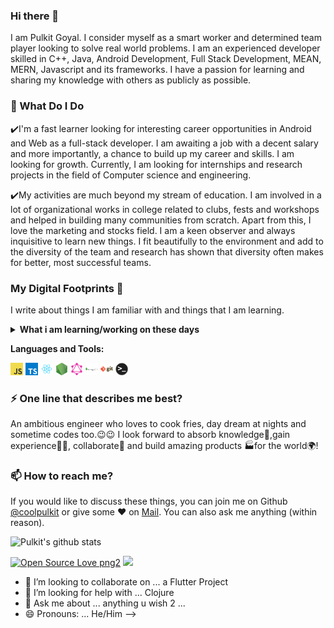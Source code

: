 ### Hi there 👋
I am Pulkit Goyal. I consider myself as a smart worker and determined team player looking to solve real world problems. I am an experienced developer skilled in C++, Java, Android Development, Full Stack Development, MEAN, MERN, Javascript and its frameworks.
I have a passion for learning and sharing my knowledge with others as publicly as possible. 

### 👨‍ What Do I Do 

✔️I'm a fast learner looking for interesting career opportunities in Android and Web as a full-stack developer. I am awaiting a job with a decent salary and more importantly, a chance to build up my career and skills. I am looking for growth. Currently, I am looking for internships and research projects in the field of Computer science and engineering.

✔️My activities are much beyond my stream of education. I am involved in a lot of organizational works in college related to clubs, fests and workshops and helped in building many communities from scratch. Apart from this, I love the marketing and stocks field. I am a keen observer and always inquisitive to learn new things. I fit beautifully to the environment and add to the diversity of the team and research has shown that diversity often makes for better, most successful teams.

### My Digital Footprints 🌱

I write about things I am familiar with and things that I am learning. 

<details>
 <summary><strong>What i am learning/working on these days</strong></summary>
   - Building better Solutions to Real Time Projects (priority) <br/>
   - Clojure <br/>
   - Working with Google cloud <br/>
   - Building something awesome <br/>
   - Freelancing <br/>
   - React Native 
</details>


**Languages and Tools:**  

<code><img height="20" src="https://raw.githubusercontent.com/github/explore/80688e429a7d4ef2fca1e82350fe8e3517d3494d/topics/javascript/javascript.png"></code>
<code><img height="20" src="https://raw.githubusercontent.com/github/explore/80688e429a7d4ef2fca1e82350fe8e3517d3494d/topics/typescript/typescript.png"></code>
<code><img height="20" src="https://raw.githubusercontent.com/github/explore/80688e429a7d4ef2fca1e82350fe8e3517d3494d/topics/react/react.png"></code>
<code><img height="20" src="https://raw.githubusercontent.com/github/explore/80688e429a7d4ef2fca1e82350fe8e3517d3494d/topics/nodejs/nodejs.png"></code>
<code><img height="20" src="https://raw.githubusercontent.com/github/explore/80688e429a7d4ef2fca1e82350fe8e3517d3494d/topics/graphql/graphql.png"></code>
<code><img height="20" src="https://raw.githubusercontent.com/github/explore/80688e429a7d4ef2fca1e82350fe8e3517d3494d/topics/mongodb/mongodb.png"></code>
<code><img height="20" src="https://raw.githubusercontent.com/github/explore/80688e429a7d4ef2fca1e82350fe8e3517d3494d/topics/git/git.png"></code>
<code><img height="20" src="https://raw.githubusercontent.com/github/explore/80688e429a7d4ef2fca1e82350fe8e3517d3494d/topics/terminal/terminal.png"></code>

### ⚡ One line that describes me best?
An ambitious engineer who loves to cook fries, day dream at nights and sometime codes too.😉😉
 I look forward to absorb knowledge🧠,gain experience👨‍🏭, collaborate🤝 and build amazing products 🏭for the world🌍!
 
### 📫 How to reach me?
If you would like to discuss these things, you can join me on Github [@coolpulkit](https://github.com/coolpulkit) or give some ♥ on [Mail](mailto:pulkit1848.cse18@chitkara.edu.in). You can also ask me anything (within reason).

![Pulkit's github stats](https://github-readme-stats.vercel.app/api?username=coolpulkit&show_icons=true&hide_border=true)

<p>
 
[![Open Source Love png2](https://badges.frapsoft.com/os/v2/open-source.png?v=103)](https://github.com/ellerbrock/open-source-badges/)
<img src="https://visitor-badge.glitch.me/badge?page_id=coolpulkit.visitor-badge"/> 
</p>

- 👯 I’m looking to collaborate on ... a Flutter Project
- 🤔 I’m looking for help with ... Clojure
- 💬 Ask me about ... anything u wish 2 ...
- 😄 Pronouns: ... He/Him
-->
